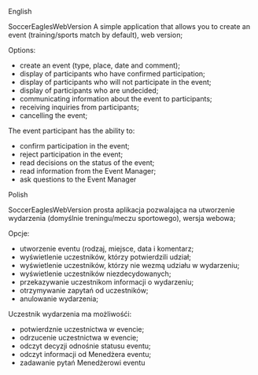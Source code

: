 English

SoccerEaglesWebVersion
A simple application that allows you to create an event (training/sports match by default), web version;

Options:

- create an event (type, place, date and comment);
- display of participants who have confirmed participation;
- display of participants who will not participate in the event;
- display of participants who are undecided;
- communicating information about the event to participants;
- receiving inquiries from participants;
- cancelling the event;

The event participant has the ability to:
- confirm participation in the event;
- reject participation in the event;
- read decisions on the status of the event;
- read information from the Event Manager;
- ask questions to the Event Manager

Polish

SoccerEaglesWebVersion
prosta aplikacja pozwalająca na utworzenie wydarzenia (domyślnie treningu/meczu sportowego), wersja webowa;

Opcje:

- utworzenie eventu (rodzaj, miejsce, data i komentarz;
- wyświetlenie uczestników, którzy potwierdzili udział;
- wyświetlenie uczestników, którzy nie wezmą udziału w wydarzeniu;
- wyświetlenie uczestników niezdecydowanych;
- przekazywanie uczestnikom informacji o wydarzeniu;
- otrzymywanie zapytań od uczestników;
- anulowanie wydarzenia;

Uczestnik wydarzenia ma możliwośći:
- potwierdznie uczestnictwa w evencie;
- odrzucenie uczestnictwa w evencie;
- odczyt decyzji odnośnie statusu eventu;
- odczyt informacji od Menedżera eventu;
- zadawanie pytań Menedżerowi eventu
